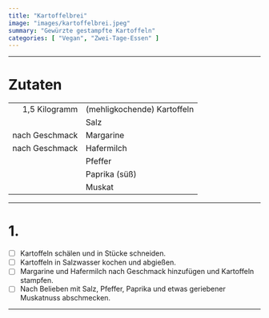 ```yaml
---
title: "Kartoffelbrei"
image: "images/kartoffelbrei.jpeg"
summary: "Gewürzte gestampfte Kartoffeln"
categories: [ "Vegan", "Zwei-Tage-Essen" ]
---
```


---

# Zutaten

|                |                             |
|---------------:|:----------------------------|
|  1,5 Kilogramm | (mehligkochende) Kartoffeln |
|                | Salz                        |
| nach Geschmack | Margarine                   |
| nach Geschmack | Hafermilch                  |
|                | Pfeffer                     |
|                | Paprika (süß)               |
|                | Muskat                      |

---

# 1.

- [ ] Kartoffeln schälen und in Stücke schneiden.
- [ ] Kartoffeln in Salzwasser kochen und abgießen.
- [ ] Margarine und Hafermilch nach Geschmack hinzufügen und Kartoffeln stampfen.
- [ ] Nach Belieben mit Salz, Pfeffer, Paprika und etwas geriebener Muskatnuss abschmecken.

---
